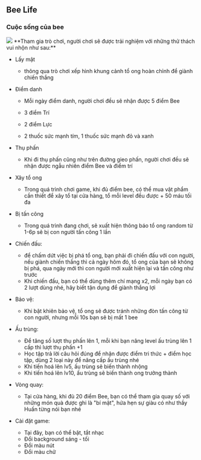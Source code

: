 ## Bee Life
### Cuộc sống của bee
<img src="https://i.ibb.co/WGf1pjw/Screen-Shot-2024-03-21-at-07-45-17.png">
**Tham gia trò chơi, người chơi sẽ được trải nghiệm với những thử thách vui nhộn như sau:**

- Lấy mật
  
  - thông qua trò chơi xếp hình khung cảnh tổ ong hoàn chỉnh để giành chiến thắng
 
- Điểm danh
  
  - Mỗi ngày điểm danh, người chơi đều sẽ nhận được 5 điểm Bee
  
  - 3 điểm Trí

  - 2 điểm Lực
 
  - 2 thuốc sức mạnh tím, 1 thuốc sức mạnh đỏ và xanh

- Thụ phấn

  - Khi đi thụ phấn cũng như trên đường gieo phấn, người chơi đều sẽ nhận được ngẫu nhiên điểm Bee và điểm trí 

- Xây tổ ong

  - Trong quá trình chơi game, khi đủ điểm bee, có thể mua vật phẩm cần thiết để xây tổ tại cửa hàng, tổ mỗi level đều được + 50 máu tối đa

- Bị tấn công

  - Trong quá trình đang chơi, sẽ xuất hiện thông báo tổ ong random từ 1-6p sẽ bị con người tấn công 1 lần

- Chiến đấu:

  - để chấm dứt việc bị phá tổ ong, bạn phải đi chiến đấu với con người, nếu giành chiến thắng thì cả ngày hôm đó, tổ ong của bạn sẽ không bị phá, qua ngày mới thì con người mới xuất hiện lại và tấn công như trước
  - Khi chiến đấu, bạn có thể dùng thêm chí mạng x2, mỗi ngày bạn có 2 lượt dùng nhé, hãy biết tận dụng để giành thắng lợi

- Bảo vệ:

  - Khi bật khiên bảo vệ, tổ ong sẽ được tránh những đòn tấn công từ con người, nhưng mỗi 10s bạn sẽ bị mất 1 bee

- Ấu trùng:

  - Để tăng số lượt thụ phấn lên 1, mỗi khi bạn nâng level ấu trùng lên 1 cấp thì lượt thụ phấn +1
  - Học tập trả lời câu hỏi đúng để nhận được điểm tri thức + điểm học tập, dùng 2 loại này để nâng cấp ấu trùng nhé
  - Khi tiến hoá lên lv5, ấu trùng sẽ biến thành nhộng
  - Khi tiến hoá lên lv10, ấu trùng sẽ biến thành ong trưởng thành

- Vòng quay:

  - Tại cửa hàng, khi đủ 20 điểm Bee, bạn có thể tham gia quay số với những món quà được ghi là "bí mật", hứa hẹn sự giàu có như thầy Huấn từng nói bạn nhé

- Cài đặt game: 

  - Tại đây, bạn có thể bật, tắt nhạc
  - Đổi background sáng - tối
  - Đổi màu nút
  - Đổi màu chữ
  

